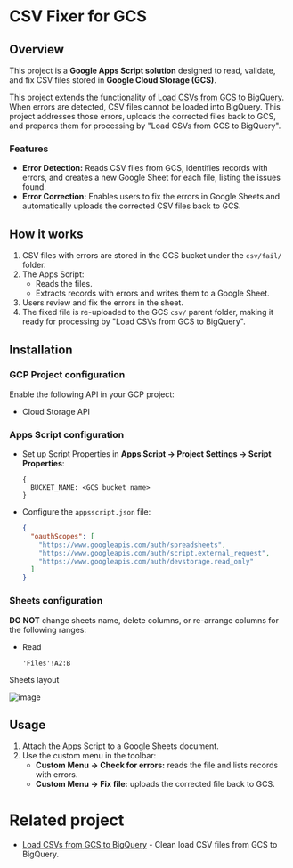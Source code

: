 # CSV Fixer for GCS

## Overview
This project is a **Google Apps Script solution** designed to read, validate, and fix CSV files stored in **Google Cloud Storage (GCS)**.

This project extends the functionality of [Load CSVs from GCS to BigQuery](https://github.com/sangnandar/Load-CSVs-from-GCS-to-BQ). When errors are detected, CSV files cannot be loaded into BigQuery. This project addresses those errors, uploads the corrected files back to GCS, and prepares them for processing by "Load CSVs from GCS to BigQuery".

### Features
- **Error Detection:** Reads CSV files from GCS, identifies records with errors, and creates a new Google Sheet for each file, listing the issues found.
- **Error Correction:** Enables users to fix the errors in Google Sheets and automatically uploads the corrected CSV files back to GCS.

## How it works
1. CSV files with errors are stored in the GCS bucket under the `csv/fail/` folder.
2. The Apps Script:
   - Reads the files.
   - Extracts records with errors and writes them to a Google Sheet.
3. Users review and fix the errors in the sheet.
4. The fixed file is re-uploaded to the GCS `csv/` parent folder, making it ready for processing by "Load CSVs from GCS to BigQuery".

## Installation

### GCP Project configuration
Enable the following API in your GCP project:
- Cloud Storage API

### Apps Script configuration
- Set up Script Properties in **Apps Script -> Project Settings -> Script Properties**:
   ```
   {
     BUCKET_NAME: <GCS bucket name>
   }
   ```

- Configure the `appsscript.json` file:
   ```json
   {
     "oauthScopes": [
       "https://www.googleapis.com/auth/spreadsheets",
       "https://www.googleapis.com/auth/script.external_request",
       "https://www.googleapis.com/auth/devstorage.read_only"
     ]
   }
   ```

### Sheets configuration
**DO NOT** change sheets name, delete columns, or re-arrange columns for the following ranges:
- Read
  ```
  'Files'!A2:B
  ```

Sheets layout

![image](https://github.com/user-attachments/assets/6cf1e46a-18cd-4093-98ed-c8c2b7204502)

## Usage
1. Attach the Apps Script to a Google Sheets document.
2. Use the custom menu in the toolbar:
   - **Custom Menu -> Check for errors:** reads the file and lists records with errors.
   - **Custom Menu -> Fix file:** uploads the corrected file back to GCS.

# Related project
- [Load CSVs from GCS to BigQuery](https://github.com/sangnandar/Load-CSVs-from-GCS-to-BQ) - Clean load CSV files from GCS to BigQuery.
